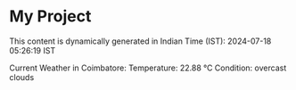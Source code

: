 # My Project

This content is dynamically generated in Indian Time (IST): 2024-07-18 05:26:19 IST


Current Weather in Coimbatore:
Temperature: 22.88 °C
Condition: overcast clouds
